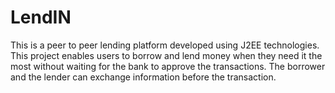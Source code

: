 # LendIN
This is a peer to peer lending platform developed using J2EE technologies.
This project enables users to borrow and lend money when they need it the most without waiting for the bank to approve the transactions.
The borrower and the lender can exchange information before the transaction.
